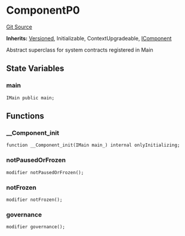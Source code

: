 # ComponentP0
[Git Source](https://github.com/larrythecucumber321/protocol/blob/77d337b8595ba96d069ded321419b36a61984170/contracts/p0/mixins/Component.sol)

**Inherits:**
[Versioned](/tools/docgen/src/contracts/mixins/Versioned.sol/abstract.Versioned.md), Initializable, ContextUpgradeable, [IComponent](/tools/docgen/src/contracts/interfaces/IComponent.sol/interface.IComponent.md)

Abstract superclass for system contracts registered in Main


## State Variables
### main

```solidity
IMain public main;
```


## Functions
### __Component_init


```solidity
function __Component_init(IMain main_) internal onlyInitializing;
```

### notPausedOrFrozen


```solidity
modifier notPausedOrFrozen();
```

### notFrozen


```solidity
modifier notFrozen();
```

### governance


```solidity
modifier governance();
```

